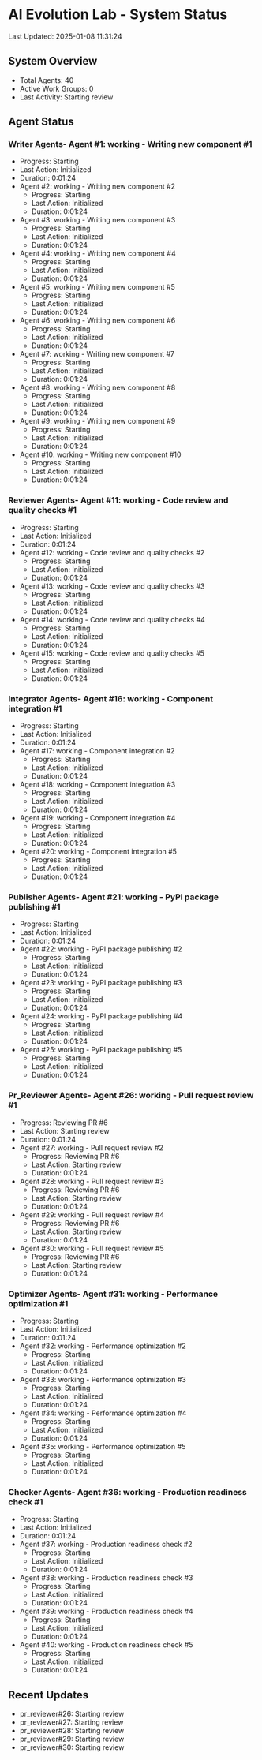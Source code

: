 # AI Evolution Lab - System Status
Last Updated: 2025-01-08 11:31:24

## System Overview
- Total Agents: 40
- Active Work Groups: 0
- Last Activity: Starting review

## Agent Status

### Writer Agents- Agent #1: working - Writing new component #1
  - Progress: Starting
  - Last Action: Initialized
  - Duration: 0:01:24
- Agent #2: working - Writing new component #2
  - Progress: Starting
  - Last Action: Initialized
  - Duration: 0:01:24
- Agent #3: working - Writing new component #3
  - Progress: Starting
  - Last Action: Initialized
  - Duration: 0:01:24
- Agent #4: working - Writing new component #4
  - Progress: Starting
  - Last Action: Initialized
  - Duration: 0:01:24
- Agent #5: working - Writing new component #5
  - Progress: Starting
  - Last Action: Initialized
  - Duration: 0:01:24
- Agent #6: working - Writing new component #6
  - Progress: Starting
  - Last Action: Initialized
  - Duration: 0:01:24
- Agent #7: working - Writing new component #7
  - Progress: Starting
  - Last Action: Initialized
  - Duration: 0:01:24
- Agent #8: working - Writing new component #8
  - Progress: Starting
  - Last Action: Initialized
  - Duration: 0:01:24
- Agent #9: working - Writing new component #9
  - Progress: Starting
  - Last Action: Initialized
  - Duration: 0:01:24
- Agent #10: working - Writing new component #10
  - Progress: Starting
  - Last Action: Initialized
  - Duration: 0:01:24

### Reviewer Agents- Agent #11: working - Code review and quality checks #1
  - Progress: Starting
  - Last Action: Initialized
  - Duration: 0:01:24
- Agent #12: working - Code review and quality checks #2
  - Progress: Starting
  - Last Action: Initialized
  - Duration: 0:01:24
- Agent #13: working - Code review and quality checks #3
  - Progress: Starting
  - Last Action: Initialized
  - Duration: 0:01:24
- Agent #14: working - Code review and quality checks #4
  - Progress: Starting
  - Last Action: Initialized
  - Duration: 0:01:24
- Agent #15: working - Code review and quality checks #5
  - Progress: Starting
  - Last Action: Initialized
  - Duration: 0:01:24

### Integrator Agents- Agent #16: working - Component integration #1
  - Progress: Starting
  - Last Action: Initialized
  - Duration: 0:01:24
- Agent #17: working - Component integration #2
  - Progress: Starting
  - Last Action: Initialized
  - Duration: 0:01:24
- Agent #18: working - Component integration #3
  - Progress: Starting
  - Last Action: Initialized
  - Duration: 0:01:24
- Agent #19: working - Component integration #4
  - Progress: Starting
  - Last Action: Initialized
  - Duration: 0:01:24
- Agent #20: working - Component integration #5
  - Progress: Starting
  - Last Action: Initialized
  - Duration: 0:01:24

### Publisher Agents- Agent #21: working - PyPI package publishing #1
  - Progress: Starting
  - Last Action: Initialized
  - Duration: 0:01:24
- Agent #22: working - PyPI package publishing #2
  - Progress: Starting
  - Last Action: Initialized
  - Duration: 0:01:24
- Agent #23: working - PyPI package publishing #3
  - Progress: Starting
  - Last Action: Initialized
  - Duration: 0:01:24
- Agent #24: working - PyPI package publishing #4
  - Progress: Starting
  - Last Action: Initialized
  - Duration: 0:01:24
- Agent #25: working - PyPI package publishing #5
  - Progress: Starting
  - Last Action: Initialized
  - Duration: 0:01:24

### Pr_Reviewer Agents- Agent #26: working - Pull request review #1
  - Progress: Reviewing PR #6
  - Last Action: Starting review
  - Duration: 0:01:24
- Agent #27: working - Pull request review #2
  - Progress: Reviewing PR #6
  - Last Action: Starting review
  - Duration: 0:01:24
- Agent #28: working - Pull request review #3
  - Progress: Reviewing PR #6
  - Last Action: Starting review
  - Duration: 0:01:24
- Agent #29: working - Pull request review #4
  - Progress: Reviewing PR #6
  - Last Action: Starting review
  - Duration: 0:01:24
- Agent #30: working - Pull request review #5
  - Progress: Reviewing PR #6
  - Last Action: Starting review
  - Duration: 0:01:24

### Optimizer Agents- Agent #31: working - Performance optimization #1
  - Progress: Starting
  - Last Action: Initialized
  - Duration: 0:01:24
- Agent #32: working - Performance optimization #2
  - Progress: Starting
  - Last Action: Initialized
  - Duration: 0:01:24
- Agent #33: working - Performance optimization #3
  - Progress: Starting
  - Last Action: Initialized
  - Duration: 0:01:24
- Agent #34: working - Performance optimization #4
  - Progress: Starting
  - Last Action: Initialized
  - Duration: 0:01:24
- Agent #35: working - Performance optimization #5
  - Progress: Starting
  - Last Action: Initialized
  - Duration: 0:01:24

### Checker Agents- Agent #36: working - Production readiness check #1
  - Progress: Starting
  - Last Action: Initialized
  - Duration: 0:01:24
- Agent #37: working - Production readiness check #2
  - Progress: Starting
  - Last Action: Initialized
  - Duration: 0:01:24
- Agent #38: working - Production readiness check #3
  - Progress: Starting
  - Last Action: Initialized
  - Duration: 0:01:24
- Agent #39: working - Production readiness check #4
  - Progress: Starting
  - Last Action: Initialized
  - Duration: 0:01:24
- Agent #40: working - Production readiness check #5
  - Progress: Starting
  - Last Action: Initialized
  - Duration: 0:01:24


## Recent Updates
- pr_reviewer#26: Starting review
- pr_reviewer#27: Starting review
- pr_reviewer#28: Starting review
- pr_reviewer#29: Starting review
- pr_reviewer#30: Starting review
